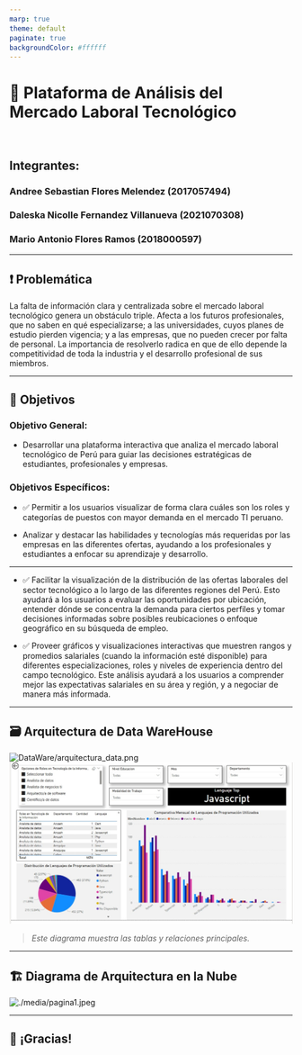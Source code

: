 ```yaml
---
marp: true
theme: default
paginate: true
backgroundColor: #ffffff
---
```


<!-- TÍTULO -->
# 📘 Plataforma de Análisis del Mercado Laboral Tecnológico  
<br>

## Integrantes: 
### Andree Sebastian Flores Melendez                                    (2017057494)
### Daleska Nicolle Fernandez Villanueva                              (2021070308)
### Mario Antonio Flores Ramos  (2018000597)

---

<!-- PROBLEMÁTICA -->
## ❗ Problemática

La falta de información clara y centralizada sobre el mercado laboral tecnológico genera un obstáculo triple. Afecta a los futuros profesionales, que no saben en qué especializarse; a las universidades, cuyos planes de estudio pierden vigencia; y a las empresas, que no pueden crecer por falta de personal. La importancia de resolverlo radica en que de ello depende la competitividad de toda la industria y el desarrollo profesional de sus miembros.

---

<!-- OBJETIVOS -->
## 🎯 Objetivos

### Objetivo General:
- Desarrollar una plataforma interactiva que analiza el mercado laboral tecnológico de Perú para guiar las decisiones estratégicas de estudiantes, profesionales y empresas.

### Objetivos Específicos:
- ✅ Permitir a los usuarios visualizar de forma clara cuáles son los roles y categorías de puestos con mayor demanda en el mercado TI peruano.

- Analizar y destacar las habilidades y tecnologías más requeridas por las empresas en las diferentes ofertas, ayudando a los profesionales y estudiantes a enfocar su aprendizaje y desarrollo.

---

- ✅ Facilitar la visualización de la distribución de las ofertas laborales del sector tecnológico a lo largo de las diferentes regiones del Perú. Esto ayudará a los usuarios a evaluar las oportunidades por ubicación, entender dónde se concentra la demanda para ciertos perfiles y tomar decisiones informadas sobre posibles reubicaciones o enfoque geográfico en su búsqueda de empleo.

- ✅ Proveer gráficos y visualizaciones interactivas que muestren rangos y promedios salariales (cuando la información esté disponible) para diferentes especializaciones, roles y niveles de experiencia dentro del campo tecnológico. Este análisis ayudará a los usuarios a comprender mejor las expectativas salariales en su área y región, y a negociar de manera más informada.

---

<!-- DIAGRAMA DE BASE DE DATOS -->
## 🗃️ Arquitectura de Data WareHouse

![DataWare/arquitectura_data.png](arquitectura_data.png)
![media/pagina1.jpeg](media/pagina1.jpeg)

> *Este diagrama muestra las tablas y relaciones principales.*

---

<!-- DIAGRAMA DE ARQUITECTURA -->
## 🏗️ Diagrama de Arquitectura en la Nube

![./media/pagina1.jpeg](pagina1.jpeg)

---

## 🙌 ¡Gracias!
